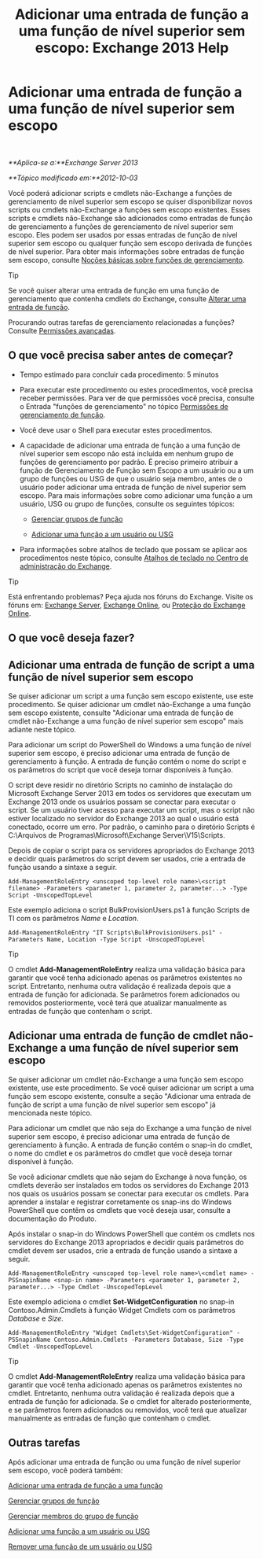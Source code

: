 ﻿---
title: 'Adicionar uma entrada de função a uma função de nível superior sem escopo: Exchange 2013 Help'
TOCTitle: Adicionar uma entrada de função a uma função de nível superior sem escopo
ms:assetid: 52fd3f20-c348-49d5-9bdb-f2cbf780cf2d
ms:mtpsurl: https://technet.microsoft.com/pt-br/library/Dd979789(v=EXCHG.150)
ms:contentKeyID: 50485594
ms.date: 05/22/2018
mtps_version: v=EXCHG.150
ms.translationtype: MT
---

# Adicionar uma entrada de função a uma função de nível superior sem escopo

 

_**Aplica-se a:**Exchange Server 2013_

_**Tópico modificado em:**2012-10-03_

Você poderá adicionar scripts e cmdlets não-Exchange a funções de gerenciamento de nível superior sem escopo se quiser disponibilizar novos scripts ou cmdlets não-Exchange a funções sem escopo existentes. Esses scripts e cmdlets não-Exchange são adicionados como entradas de função de gerenciamento a funções de gerenciamento de nível superior sem escopo. Eles podem ser usados por essas entradas de função de nível superior sem escopo ou qualquer função sem escopo derivada de funções de nível superior. Para obter mais informações sobre entradas de função sem escopo, consulte [Noções básicas sobre funções de gerenciamento](understanding-management-roles-exchange-2013-help.md).


> [!TIP]
> Se você quiser alterar uma entrada de função em uma função de gerenciamento que contenha cmdlets do Exchange, consulte <A href="change-a-role-entry-exchange-2013-help.md">Alterar uma entrada de função</A>.



Procurando outras tarefas de gerenciamento relacionadas a funções? Consulte [Permissões avançadas](advanced-permissions-exchange-2013-help.md).

## O que você precisa saber antes de começar?

  - Tempo estimado para concluir cada procedimento: 5 minutos

  - Para executar este procedimento ou estes procedimentos, você precisa receber permissões. Para ver de que permissões você precisa, consulte o Entrada "funções de gerenciamento" no tópico [Permissões de gerenciamento de função](role-management-permissions-exchange-2013-help.md).

  - Você deve usar o Shell para executar estes procedimentos.

  - A capacidade de adicionar uma entrada de função a uma função de nível superior sem escopo não está incluída em nenhum grupo de funções de gerenciamento por padrão. É preciso primeiro atribuir a função de Gerenciamento de Função sem Escopo a um usuário ou a um grupo de funções ou USG de que o usuário seja membro, antes de o usuário poder adicionar uma entrada de função de nível superior sem escopo. Para mais informações sobre como adicionar uma função a um usuário, USG ou grupo de funções, consulte os seguintes tópicos:
    
      - [Gerenciar grupos de função](manage-role-groups-exchange-2013-help.md)
    
      - [Adicionar uma função a um usuário ou USG](add-a-role-to-a-user-or-usg-exchange-2013-help.md)

  - Para informações sobre atalhos de teclado que possam se aplicar aos procedimentos neste tópico, consulte [Atalhos de teclado no Centro de administração do Exchange](keyboard-shortcuts-in-the-exchange-admin-center-exchange-online-protection-help.md).


> [!TIP]
> Está enfrentando problemas? Peça ajuda nos fóruns do Exchange. Visite os fóruns em: <A href="https://go.microsoft.com/fwlink/p/?linkid=60612">Exchange Server</A>, <A href="https://go.microsoft.com/fwlink/p/?linkid=267542">Exchange Online</A>, ou <A href="https://go.microsoft.com/fwlink/p/?linkid=285351">Proteção do Exchange Online</A>.



## O que você deseja fazer?

## Adicionar uma entrada de função de script a uma função de nível superior sem escopo

Se quiser adicionar um script a uma função sem escopo existente, use este procedimento. Se quiser adicionar um cmdlet não-Exchange a uma função sem escopo existente, consulte "Adicionar uma entrada de função de cmdlet não-Exchange a uma função de nível superior sem escopo" mais adiante neste tópico.

Para adicionar um script do PowerShell do Windows a uma função de nível superior sem escopo, é preciso adicionar uma entrada de função de gerenciamento à função. A entrada de função contém o nome do script e os parâmetros do script que você deseja tornar disponíveis à função.

O script deve residir no diretório Scripts no caminho de instalação do Microsoft Exchange Server 2013 em todos os servidores que executam um Exchange 2013 onde os usuários possam se conectar para executar o script. Se um usuário tiver acesso para executar um script, mas o script não estiver localizado no servidor do Exchange 2013 ao qual o usuário está conectado, ocorre um erro. Por padrão, o caminho para o diretório Scripts é C:\\Arquivos de Programas\\Microsoft\\Exchange Server\\V15\\Scripts.

Depois de copiar o script para os servidores apropriados do Exchange 2013 e decidir quais parâmetros do script devem ser usados, crie a entrada de função usando a sintaxe a seguir.

    Add-ManagementRoleEntry <unscoped top-level role name>\<script filename> -Parameters <parameter 1, parameter 2, parameter...> -Type Script -UnscopedTopLevel

Este exemplo adiciona o script BulkProvisionUsers.ps1 à função Scripts de TI com os parâmetros *Name* e *Location*.

    Add-ManagementRoleEntry "IT Scripts\BulkProvisionUsers.ps1" -Parameters Name, Location -Type Script -UnscopedTopLevel


> [!TIP]
> O cmdlet <STRONG>Add-ManagementRoleEntry</STRONG> realiza uma validação básica para garantir que você tenha adicionado apenas os parâmetros existentes no script. Entretanto, nenhuma outra validação é realizada depois que a entrada de função for adicionada. Se parâmetros forem adicionados ou removidos posteriormente, você terá que atualizar manualmente as entradas de função que contenham o script.



## Adicionar uma entrada de função de cmdlet não-Exchange a uma função de nível superior sem escopo

Se quiser adicionar um cmdlet não-Exchange a uma função sem escopo existente, use este procedimento. Se você quiser adicionar um script a uma função sem escopo existente, consulte a seção "Adicionar uma entrada de função de script a uma função de nível superior sem escopo" já mencionada neste tópico.

Para adicionar um cmdlet que não seja do Exchange a uma função de nível superior sem escopo, é preciso adicionar uma entrada de função de gerenciamento à função. A entrada de função contém o snap-in do cmdlet, o nome do cmdlet e os parâmetros do cmdlet que você deseja tornar disponível à função.

Se você adicionar cmdlets que não sejam do Exchange à nova função, os cmdlets deverão ser instalados em todos os servidores do Exchange 2013 nos quais os usuários possam se conectar para executar os cmdlets. Para aprender a instalar e registrar corretamente os snap-ins do Windows PowerShell que contêm os cmdlets que você deseja usar, consulte a documentação do Produto.

Após instalar o snap-in do Windows PowerShell que contém os cmdlets nos servidores do Exchange 2013 apropriados e decidir quais parâmetros do cmdlet devem ser usados, crie a entrada de função usando a sintaxe a seguir.

    Add-ManagementRoleEntry <unscoped top-level role name>\<cmdlet name> -PSSnapinName <snap-in name> -Parameters <parameter 1, parameter 2, parameter...> -Type Cmdlet -UnscopedTopLevel

Este exemplo adiciona o cmdlet **Set-WidgetConfiguration** no snap-in Contoso.Admin.Cmdlets à função Widget Cmdlets com os parâmetros *Database* e *Size*.

    Add-ManagementRoleEntry "Widget Cmdlets\Set-WidgetConfiguration" -PSSnapinName Contoso.Admin.Cmdlets -Parameters Database, Size -Type Cmdlet -UnscopedTopLevel


> [!TIP]
> O cmdlet <STRONG>Add-ManagementRoleEntry</STRONG> realiza uma validação básica para garantir que você tenha adicionado apenas os parâmetros existentes no cmdlet. Entretanto, nenhuma outra validação é realizada depois que a entrada de função for adicionada. Se o cmdlet for alterado posteriormente, e se parâmetros forem adicionados ou removidos, você terá que atualizar manualmente as entradas de função que contenham o cmdlet.



## Outras tarefas

Após adicionar uma entrada de função ou uma função de nível superior sem escopo, você poderá também:

[Adicionar uma entrada de função a uma função](add-a-role-entry-to-a-role-exchange-2013-help.md)

[Gerenciar grupos de função](manage-role-groups-exchange-2013-help.md)

[Gerenciar membros do grupo de função](manage-role-group-members-exchange-2013-help.md)

[Adicionar uma função a um usuário ou USG](add-a-role-to-a-user-or-usg-exchange-2013-help.md)

[Remover uma função de um usuário ou USG](remove-a-role-from-a-user-or-usg-exchange-2013-help.md)

